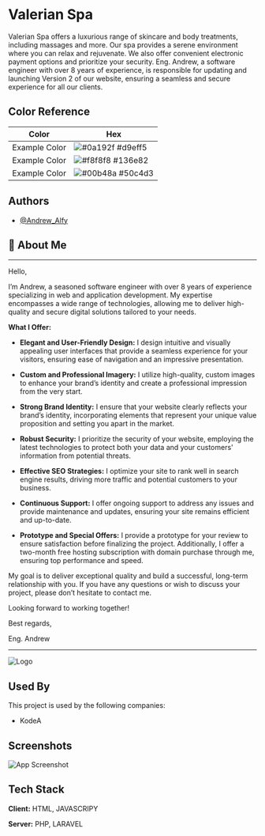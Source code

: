 
# Valerian Spa

Valerian Spa offers a luxurious range of skincare and body treatments, including massages and more. Our spa provides a serene environment where you can relax and rejuvenate. We also offer convenient electronic payment options and prioritize your security. Eng. Andrew, a software engineer with over 8 years of experience, is responsible for updating and launching Version 2 of our website, ensuring a seamless and secure experience for all our clients.
## Color Reference

| Color             | Hex                                                                |
| ----------------- | ------------------------------------------------------------------ |
| Example Color | ![#0a192f](https://via.placeholder.com/10/d9eff5?text=+) #d9eff5 |
| Example Color | ![#f8f8f8](https://via.placeholder.com/10/136e82?text=+) #136e82 |
| Example Color | ![#00b48a](https://via.placeholder.com/10/50c4d3?text=+) #50c4d3 |


## Authors

- [@Andrew_Alfy](https://github.com/eng-andrewalfy)


## 🚀 About Me

---

Hello,

I’m Andrew, a seasoned software engineer with over 8 years of experience specializing in web and application development. My expertise encompasses a wide range of technologies, allowing me to deliver high-quality and secure digital solutions tailored to your needs.

**What I Offer:**

- **Elegant and User-Friendly Design:**
  I design intuitive and visually appealing user interfaces that provide a seamless experience for your visitors, ensuring ease of navigation and an impressive presentation.

- **Custom and Professional Imagery:**
  I utilize high-quality, custom images to enhance your brand’s identity and create a professional impression from the very start.

- **Strong Brand Identity:**
  I ensure that your website clearly reflects your brand’s identity, incorporating elements that represent your unique value proposition and setting you apart in the market.

- **Robust Security:**
  I prioritize the security of your website, employing the latest technologies to protect both your data and your customers' information from potential threats.

- **Effective SEO Strategies:**
  I optimize your site to rank well in search engine results, driving more traffic and potential customers to your business.

- **Continuous Support:**
  I offer ongoing support to address any issues and provide maintenance and updates, ensuring your site remains efficient and up-to-date.

- **Prototype and Special Offers:**
  I provide a prototype for your review to ensure satisfaction before finalizing the project. Additionally, I offer a two-month free hosting subscription with domain purchase through me, ensuring top performance and speed.

My goal is to deliver exceptional quality and build a successful, long-term relationship with you. If you have any questions or wish to discuss your project, please don’t hesitate to contact me.

Looking forward to working together!

Best regards,

Eng. Andrew

---


![Logo](https://kodeaa.com/assets/image/logokodea.svg)


## Used By

This project is used by the following companies:

- KodeA



## Screenshots

![App Screenshot](https://via.placeholder.com/468x300?text=App+Screenshot+Here)


## Tech Stack

**Client:** HTML, JAVASCRIPY

**Server:** PHP, LARAVEL

